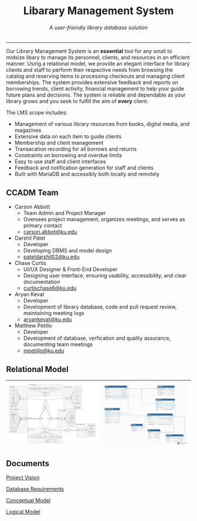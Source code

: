 <h1 align="center">Libarary Management System</h1>
<h6 align="center"><i>A user-friendly library database solution</i></h6>

<hr>

Our Library Management System is an **essential** tool for any small to midsize libary to manage its personnel, clients, and resources in an efficient manner. Using a relational model, we provide an elegant interface for library clients and staff to perform their respective needs from browsing the catalog and reserving items to processing checkouts and managing client memberships. The system provides extensive feedback and reports on borrowing trends, client activity, financial management to help your guide future plans and decisions. The system is reliable and dependable as your library grows and you seek to fulfill the aim of **every** client.

The LMS scope includes:

- Management of various library resources from books, digital media, and magazines
- Extensive data on each item to guide clients
- Membership and client management
- Transacation recording for all borrows and returns
- Constraints on borrowing and overdue limits
- Easy to use staff and client interfaces
- Feedback and notification generation for staff and clients
- Built with MariaDB and accessibly both locally and remotely

## CCADM Team

- Carson Abbott
  - Team Admin and Project Manager
  - Oversees project management, organizes meetings, and serves as primary contact
  - carson.abbot@ku.edu
- Darshil Patel
  - Developer
  - Developing DBMS and model design
  - pateldarshil02@ku.edu
- Chase Curtis
  - UI/UX Designer & Front-End Developer
  - Designing user interface, ensuring usability, accessibility, and clear documentation
  - curtischase6@ku.edu
- Aryan Kevat
  - Developer
  - Development of library database, code and pull request review, maintaining meeting logs
  - aryankevat@ku.edu
- Matthew Petillo
  - Developer
  - Development of database, verfication and quality assurance, documenting team meetings
  - mpetillo@ku.edu

## Relational Model

| ![](./assets/erdiagram.jpg) | ![](./assets/schema.jpg) |
| --------------------------- | ------------------------ |

## Documents

[Project Vision](https://github.com/carson26/DBProject/blob/main/documents/%5BEECS%20447%5D%20Project%20Part%201%20Vision%20and%20Plan.pdf)

[Database Requirements](https://github.com/carson26/DBProject/blob/main/documents/%5BEECS%20447%5D%20Project%20Part%202%20Database%20Requirements.pdf)

[Conceptual Model](https://github.com/carson26/DBProject/blob/main/documents/%5BEECS%20447%5D%20Project%20Part%203%20Conceptual%20Model.pdf)

[Logical Model](https://github.com/carson26/DBProject/blob/main/documents/%5BEECS%20447%5D%20Project%20Part%204%20Logical%20Model.pdf)
